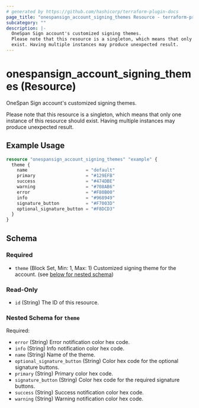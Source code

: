 ```yaml
---
# generated by https://github.com/hashicorp/terraform-plugin-docs
page_title: "onespansign_account_signing_themes Resource - terraform-provider-onespansign"
subcategory: ""
description: |-
  OneSpan Sign account's customized signing themes.
  Please note that this resource is a singleton, which means that only one instance of this resource should
  exist. Having multiple instances may produce unexpected result.
---
```


# onespansign_account_signing_themes (Resource)

OneSpan Sign account's customized signing themes.
		
Please note that this resource is a singleton, which means that only one instance of this resource should
exist. Having multiple instances may produce unexpected result.

## Example Usage

```terraform
resource "onespansign_account_signing_themes" "example" {
  theme {
    name                      = "default"
    primary                   = "#129EFB"
    success                   = "#474DBE"
    warning                   = "#708AB6"
    error                     = "#F80B00"
    info                      = "#968949"
    signature_button          = "#F7003D"
    optional_signature_button = "#F8DCD3"
  }
}
```

<!-- schema generated by tfplugindocs -->
## Schema

### Required

- `theme` (Block Set, Min: 1, Max: 1) Customized signing theme for the account. (see [below for nested schema](#nestedblock--theme))

### Read-Only

- `id` (String) The ID of this resource.

<a id="nestedblock--theme"></a>
### Nested Schema for `theme`

Required:

- `error` (String) Error notification color hex code.
- `info` (String) Info notification color hex code.
- `name` (String) Name of the theme.
- `optional_signature_button` (String) Color hex code for the optional signature buttons.
- `primary` (String) Primary color hex code.
- `signature_button` (String) Color hex code for the required signature buttons.
- `success` (String) Success notification color hex code.
- `warning` (String) Warning notification color hex code.


